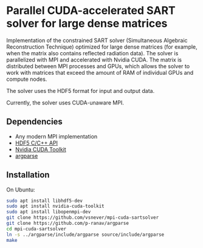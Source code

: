 Parallel CUDA-accelerated SART solver for large dense matrices
==============================================================

Implementation of the constrained SART solver (Simultaneous Algebraic Reconstruction Technique)
optimized for large dense matrices (for example, when the matrix also contains reflected
radiation data). The solver is parallelized with MPI and accelerated with Nvidia CUDA.
The matrix is distributed between MPI processes and GPUs, which allows the solver to work
with matrices that exceed the amount of RAM of individual GPUs and compute nodes.

The solver uses the HDF5 format for input and output data.

Currently, the solver uses CUDA-unaware MPI.

Dependencies
------------

- Any modern MPI implementation
- [HDF5 C/C++ API](https://github.com/HDFGroup/hdf5)
- [Nvidia CUDA Toolkit](https://developer.nvidia.com/cuda-downloads)
- [argparse](https://github.com/p-ranav/argparse)

Installation
------------

On Ubuntu:
```bash
sudo apt install libhdf5-dev
sudo apt install nvidia-cuda-toolkit
sudo apt install libopenmpi-dev
git clone https://github.com/vsnever/mpi-cuda-sartsolver
git clone https://github.com/p-ranav/argparse
cd mpi-cuda-sartsolver
ln -s ../argparse/include/argparse source/include/argparse
make
```

